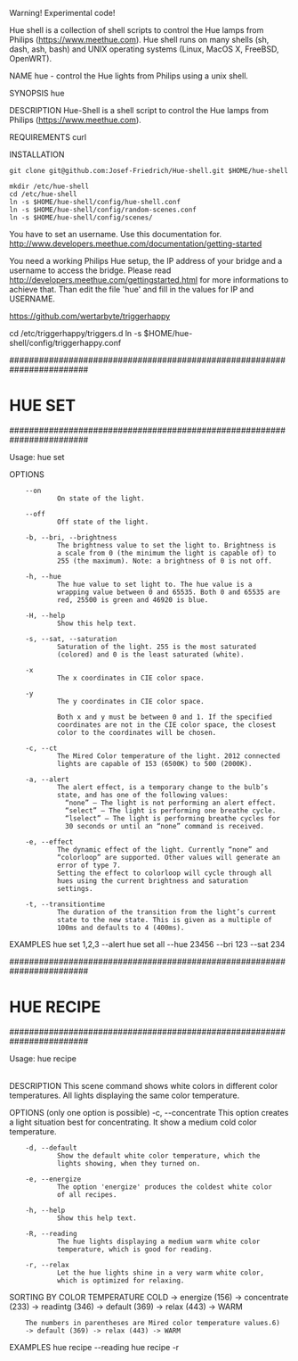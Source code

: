 Warning! Experimental code!

Hue shell is a collection of shell scripts to control the Hue lamps from
Philips (https://www.meethue.com). Hue shell runs on many shells (sh, dash, ash, bash) and UNIX operating systems (Linux, MacOS X, FreeBSD, OpenWRT). 

NAME
        hue - control the Hue lights from Philips using a unix shell.

SYNOPSIS
        hue <command> <options>

DESCRIPTION
        Hue-Shell is a shell script to control the Hue lamps from
        Philips (https://www.meethue.com).

REQUIREMENTS
        curl

INSTALLATION

    git clone git@github.com:Josef-Friedrich/Hue-shell.git $HOME/hue-shell

    mkdir /etc/hue-shell
    cd /etc/hue-shell
    ln -s $HOME/hue-shell/config/hue-shell.conf
    ln -s $HOME/hue-shell/config/random-scenes.conf
    ln -s $HOME/hue-shell/config/scenes/

You have to set an username. Use this documentation for.
    http://www.developers.meethue.com/documentation/getting-started

You need a working Philips Hue setup, the IP address of your
bridge and a username to access the bridge. Please read
http://developers.meethue.com/gettingstarted.html for more
informations to achieve that. Than edit the file 'hue' and fill
in the values for IP and USERNAME.


https://github.com/wertarbyte/triggerhappy

cd /etc/triggerhappy/triggers.d
ln -s $HOME/hue-shell/config/triggerhappy.conf


########################################################################
# HUE SET
########################################################################

Usage: hue set <lights> <options>

OPTIONS

        --on
                On state of the light.

        --off
                Off state of the light.

        -b, --bri, --brightness
                The brightness value to set the light to. Brightness is
                a scale from 0 (the minimum the light is capable of) to
                255 (the maximum). Note: a brightness of 0 is not off.

        -h, --hue
                The hue value to set light to. The hue value is a
                wrapping value between 0 and 65535. Both 0 and 65535 are
                red, 25500 is green and 46920 is blue.

        -H, --help
                Show this help text.

        -s, --sat, --saturation
                Saturation of the light. 255 is the most saturated
                (colored) and 0 is the least saturated (white).

        -x
                The x coordinates in CIE color space.

        -y
                The y coordinates in CIE color space.

                Both x and y must be between 0 and 1. If the specified
                coordinates are not in the CIE color space, the closest
                color to the coordinates will be chosen.

        -c, --ct
                The Mired Color temperature of the light. 2012 connected
                lights are capable of 153 (6500K) to 500 (2000K).

        -a, --alert
                The alert effect, is a temporary change to the bulb’s
                state, and has one of the following values:
                  “none” – The light is not performing an alert effect.
                  “select” – The light is performing one breathe cycle.
                  “lselect” – The light is performing breathe cycles for
                  30 seconds or until an “none” command is received.

        -e, --effect
                The dynamic effect of the light. Currently “none” and
                “colorloop” are supported. Other values will generate an
                error of type 7.
                Setting the effect to colorloop will cycle through all
                hues using the current brightness and saturation
                settings.

        -t, --transitiontime
                The duration of the transition from the light’s current
                state to the new state. This is given as a multiple of
                100ms and defaults to 4 (400ms).

EXAMPLES
        hue set 1,2,3 --alert
        hue set all --hue 23456 --bri 123 --sat 234

########################################################################
# HUE RECIPE
########################################################################

Usage: hue recipe <option>

DESCRIPTION
        This scene command shows white colors in different color
        temperatures. All lights displaying the same color temperature.

OPTIONS (only one option is possible)
        -c, --concentrate
                This option creates a light situation best for
                concentrating. It show a medium cold color temperature.

        -d, --default
                Show the default white color temperature, which the
                lights showing, when they turned on.

        -e, --energize
                The option 'energize' produces the coldest white color
                of all recipes.

        -h, --help
                Show this help text.

        -R, --reading
                The hue lights displaying a medium warm white color
                temperature, which is good for reading.

        -r, --relax
                Let the hue lights shine in a very warm white color,
                which is optimized for relaxing.

SORTING BY COLOR TEMPERATURE
        COLD -> energize (156) -> concentrate (233) -> readintg (346)
        -> default (369) -> relax (443) -> WARM

        The numbers in parentheses are Mired color temperature values.6)
        -> default (369) -> relax (443) -> WARM

EXAMPLES
        hue recipe --reading
        hue recipe -r
